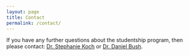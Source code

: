 ```yaml
---
layout: page
title: Contact
permalink: /contact/
---
```


If you have any further questions about the studentship program, then please contact: [Dr. Stephanie Koch](mailto:s.koch@ucl.ac.uk) or [Dr. Daniel Bush](mailto:d.bush@ucl.ac.uk).
